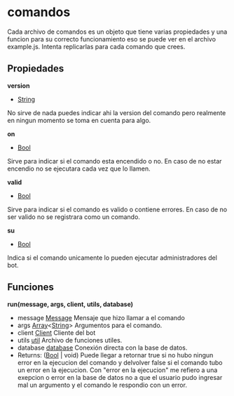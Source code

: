 # comandos

Cada archivo de comandos es un objeto que tiene varias propiedades y una funcion para su correcto funcionamiento eso se puede ver en el archivo example.js. Intenta replicarlas para cada comando que crees.

## Propiedades

**version**

+ [String](https://developer.mozilla.org/es/docs/Web/JavaScript/Referencia/Objetos_globales/String)

No sirve de nada puedes indicar ahi la version del comando pero realmente en ningun momento se toma en cuenta para algo.

**on**

+ [Bool](https://developer.mozilla.org/es/docs/Web/JavaScript/Referencia/Objetos_globales/Boolean)

Sirve para indicar si el comando esta encendido o no. En caso de no estar encendio no se ejecutara cada vez que lo llamen.

**valid**

+ [Bool](https://developer.mozilla.org/es/docs/Web/JavaScript/Referencia/Objetos_globales/Boolean)

Sirve para indicar si el comando es valido o contiene errores. En caso de no ser valido no se registrara como un comando.

**su**

+ [Bool](https://developer.mozilla.org/es/docs/Web/JavaScript/Referencia/Objetos_globales/Boolean)

Indica si el comando unicamente lo pueden ejecutar administradores del bot.

## Funciones

**run(message, args, client, utils, database)**

+ message [Message](https://discord.js.org/#/docs/main/stable/class/Message) Mensaje que hizo llamar a el comando
+ args [Array](https://developer.mozilla.org/es/docs/Web/JavaScript/Referencia/Objetos_globales/Array)<[String](https://developer.mozilla.org/es/docs/Web/JavaScript/Referencia/Objetos_globales/String)> Argumentos para el comando.
+ client [Client](https://discord.js.org/#/docs/main/stable/class/Client) Cliente del bot
+ utils [util](https://github.com/toelf412/Ultra-Miembros-Bot/blob/master/utils/util.js) Archivo de funciones utiles.
+ database [database](https://www.npmjs.com/package/mysql#introduction) Conexión directa con la base de datos.
+ Returns: ([Bool](https://developer.mozilla.org/es/docs/Web/JavaScript/Referencia/Objetos_globales/Boolean) | void) Puede llegar a retornar true si no hubo ningun error en la ejecucion del comando y delvolver false si el comando tubo un error en la ejecucion. Con "error en la ejecucion" me refiero a una exepcion o error en la base de datos no a que el usuario pudo ingresar mal un argumento y el comando le respondio con un error.
